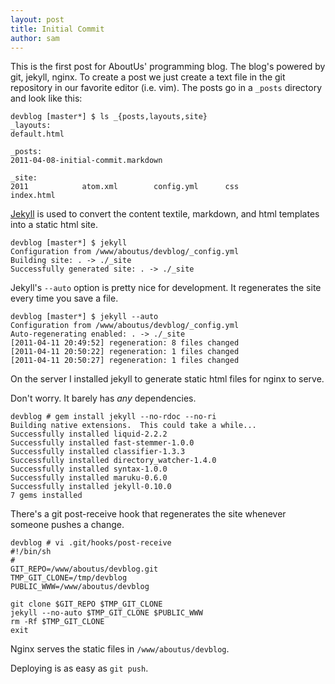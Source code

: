 ```yaml
---
layout: post
title: Initial Commit
author: sam
---
```


This is the first post for AboutUs' programming blog.  The blog's
powered by git, jekyll, nginx.  To create a post we just create a
text file in the git repository in our favorite editor (i.e.
vim).  The posts go in a `_posts` directory and look like this:

    devblog [master*] $ ls _{posts,layouts,site}
    _layouts:
    default.html

    _posts:
    2011-04-08-initial-commit.markdown

    _site:
    2011            atom.xml        config.yml      css             index.html


[Jekyll](http://tom.preston-werner.com/2008/11/17/blogging-like-a-hacker.html)
is used to convert the content textile, markdown, and html
templates into a static html site.

    devblog [master*] $ jekyll
    Configuration from /www/aboutus/devblog/_config.yml
    Building site: . -> ./_site
    Successfully generated site: . -> ./_site

Jekyll's `--auto` option is pretty nice for development.  It
regenerates the site every time you save a file.

    devblog [master*] $ jekyll --auto
    Configuration from /www/aboutus/devblog/_config.yml
    Auto-regenerating enabled: . -> ./_site
    [2011-04-11 20:49:52] regeneration: 8 files changed
    [2011-04-11 20:50:22] regeneration: 1 files changed
    [2011-04-11 20:50:27] regeneration: 1 files changed

On the server I installed jekyll to generate static html files
for nginx to serve.

Don't worry.  It barely has _any_ dependencies.

    devblog # gem install jekyll --no-rdoc --no-ri
    Building native extensions.  This could take a while...
    Successfully installed liquid-2.2.2
    Successfully installed fast-stemmer-1.0.0
    Successfully installed classifier-1.3.3
    Successfully installed directory_watcher-1.4.0
    Successfully installed syntax-1.0.0
    Successfully installed maruku-0.6.0
    Successfully installed jekyll-0.10.0
    7 gems installed

There's a git post-receive hook that regenerates the site whenever
someone pushes a change.

    devblog # vi .git/hooks/post-receive
    #!/bin/sh
    #
    GIT_REPO=/www/aboutus/devblog.git
    TMP_GIT_CLONE=/tmp/devblog
    PUBLIC_WWW=/www/aboutus/devblog

    git clone $GIT_REPO $TMP_GIT_CLONE
    jekyll --no-auto $TMP_GIT_CLONE $PUBLIC_WWW
    rm -Rf $TMP_GIT_CLONE
    exit

Nginx serves the static files in `/www/aboutus/devblog`.

Deploying is as easy as `git push`.
